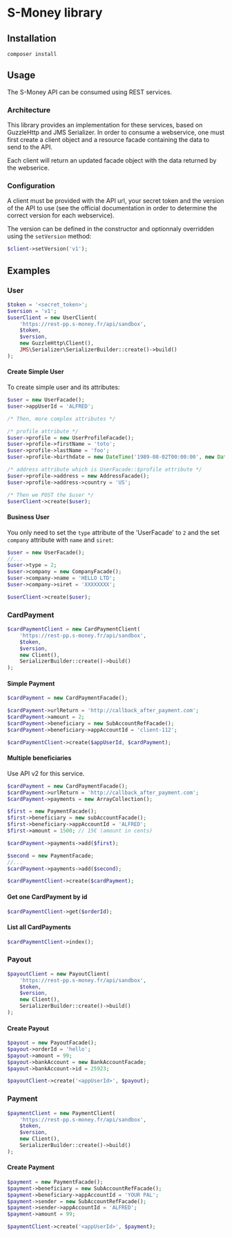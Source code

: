 S-Money library
===============

## Installation

```
composer install
```

## Usage

The S-Money API can be consumed using REST services.

### Architecture

This library provides an implementation for these services, based on GuzzleHttp and JMS Serializer.
In order to consume a webservice, one must first create a client object and a resource facade containing the data to send to the API.

Each client will return an updated facade object with the data returned by the webserice.

### Configuration

A client must be provided with the API url, your secret token and the version of the API to use
(see the official documentation in order to determine the correct version for each webservice).

The version can be defined in the constructor and optionnaly overridden using the `setVersion` method:

```php
$client->setVersion('v1');
```

## Examples

### User
```php
$token = '<secret_token>';
$version = 'v1';
$userClient = new UserClient(
    'https://rest-pp.s-money.fr/api/sandbox',
    $token,
    $version,
    new GuzzleHttp\Client(),
    JMS\Serializer\SerializerBuilder::create()->build()
);
```
#### Create Simple User

To create simple user and its attributes:

```php
$user = new UserFacade();
$user->appUserId = 'ALFRED';

/* Then, more complex attributes */

/* profile attribute */
$user->profile = new UserProfileFacade();
$user->profile->firstName = 'toto';
$user->profile->lastName = 'foo';
$user->profile->birthdate = new DateTime('1989-08-02T00:00:00', new DateTimeZone('Europe/Paris'));

/* address attribute which is UserFacade::$profile attribute */
$user->profile->address = new AddressFacade();
$user->profile->address->country = 'US';

/* Then we POST the $user */
$userClient->create($user);
```

#### Business User

You only need to set the `type` attribute of the 'UserFacade' to `2` and the set `company` attribute with `name` and `siret`:

```php
$user = new UserFacade();
//...
$user->type = 2;
$user->company = new CompanyFacade();
$user->company->name = 'HELLO LTD';
$user->company->siret = 'XXXXXXXX';

$userClient->create($user);
```

### CardPayment
```php
$cardPaymentClient = new CardPaymentClient(
    'https://rest-pp.s-money.fr/api/sandbox',
    $token,
    $version,
    new Client(),
    SerializerBuilder::create()->build()
);
```
#### Simple Payment
```php
$cardPayment = new CardPaymentFacade();

$cardPayment->urlReturn = 'http://callback_after_payment.com';
$cardPayment->amount = 2;
$cardPayment->beneficiary = new SubAccountRefFacade();
$cardPayment->beneficiary->appAccountId = 'client-112';

$cardPaymentClient->create($appUserId, $cardPayment);
```

#### Multiple beneficiaries

Use API v2 for this service.

```php
$cardPayment = new CardPaymentFacade();
$cardPayment->urlReturn = 'http://callback_after_payment.com';
$cardPayment->payments = new ArrayCollection();

$first = new PaymentFacade();
$first->beneficiary = new subAccountFacade();
$first->beneficiary->appAccountId = 'ALFRED';
$first->amount = 1500; // 15€ (amount in cents)

$cardPayment->payments->add($first);

$second = new PaymentFacade;
//...
$cardPayment->payments->add($second);

$cardPaymentClient->create($cardPayment);
```

#### Get one CardPayment by id
```php
$cardPaymentClient->get($orderId);
```

#### List all CardPayments
```php
$cardPaymentClient->index();
```

### Payout
```php
$payoutClient = new PayoutClient(
    'https://rest-pp.s-money.fr/api/sandbox',
    $token,
    $version,
    new Client(),
    SerializerBuilder::create()->build()
);
```

#### Create Payout
```php
$payout = new PayoutFacade();
$payout->orderId = 'hello';
$payout->amount = 99;
$payout->bankAccount = new BankAccountFacade;
$payout->bankAccount->id = 25923;

$payoutClient->create('<appUserId>', $payout);
```

### Payment
```php
$paymentClient = new PaymentClient(
    'https://rest-pp.s-money.fr/api/sandbox',
    $token,
    $version,
    new Client(),
    SerializerBuilder::create()->build()
);
```

#### Create Payment
```php
$payment = new PaymentFacade();
$payment->beneficiary = new SubAccountRefFacade();
$payment->beneficiary->appAccountId = 'YOUR PAL';
$payment->sender = new SubAccountRefFacade();
$payment->sender->appAccountId = 'ALFRED';
$payment->amount = 99;

$paymentClient->create('<appUserId>', $payment);
```

